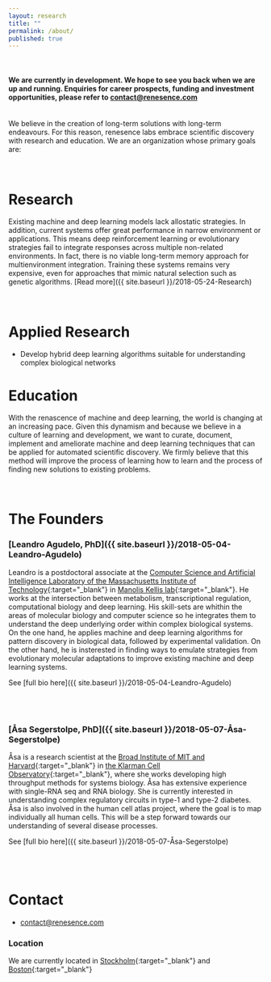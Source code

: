 ```yaml
---
layout: research
title: ""
permalink: /about/
published: true
---
```

<meta name="viewport" content="width=device-width, initial-scale=1.0">
<br />

#### We are currently in development. We hope to see you back when we are up and running. Enquiries for career prospects, funding and investment opportunities, please refer to [contact@renesence.com](mailto:email@domain.com)
<br />
We believe in the creation of long-term solutions with long-term endeavours. For this reason, renesence labs embrace scientific discovery with research and education. We are an organization whose primary goals are:
<br>
  <br>
  <br>

# Research

Existing machine and deep learning models lack allostatic strategies. In addition, current systems offer great performance in narrow environment or applications. This means deep reinforcement learning or evolutionary strategies fail to integrate responses across multiple non-related environments. In fact, there is no viable long-term memory approach for multienvironment integration. Training these systems remains very expensive, even for approaches that mimic natural selection such as genetic algorithms. 
[Read more]({{ site.baseurl }}/2018-05-24-Research)
<br>
  <br>
  <br>

# Applied Research

- Develop hybrid deep learning algorithms suitable for understanding complex biological networks 

# Education

With the renascence of machine and deep learning, the world is changing at an increasing pace. Given this dynamism and because we believe in a culture of learning and development, we want to curate, document, implement and ameliorate machine and deep learning techniques that can be applied for automated scientific discovery. We firmly believe that this method will improve the process of learning how to learn and the process of finding new solutions to existing problems.
<br>
  <br>
  <br>

# The Founders
### [Leandro Agudelo, PhD]({{ site.baseurl }}/2018-05-04-Leandro-Agudelo)
Leandro is a postdoctoral associate at the [Computer Science and Artificial Intelligence Laboratory of the Massachusetts Institute of Technology](https://www.csail.mit.edu/){:target="_blank"} in [Manolis Kellis lab](http://compbio.mit.edu/compbio.html){:target="_blank"}. He works at the intersection between metabolism, transcriptional regulation, computational biology and deep learning. His skill-sets are whithin the areas of molecular biology and computer science so he integrates them to understand the deep underlying order within complex biological systems. On the one hand, he applies machine and deep learning algorithms for pattern discovery in biological data, followed by experimental validation. On the other hand, he is insterested in finding ways to emulate strategies from evolutionary molecular adaptations to improve existing machine and deep learning systems.  


See [full bio here]({{ site.baseurl }}/2018-05-04-Leandro-Agudelo)		
<br>
  <br>
  <br>

### [Åsa Segerstolpe, PhD]({{ site.baseurl }}/2018-05-07-Åsa-Segerstolpe)
Åsa is a research scientist at the [Broad Institute of MIT and Harvard](https://www.broadinstitute.org/){:target="_blank"} in [the Klarman Cell Observatory](https://www.broadinstitute.org/klarman-cell-observatory){:target="_blank"}, where she works developing high throughput methods for systems biology. Åsa has extensive experience with single-RNA seq and RNA biology. She is currently interested in understanding complex regulatory circuits in type-1 and type-2 diabetes. Åsa is also involved in the human cell atlas project, where the goal is to map individually all human cells. This will be a step forward towards our understanding of several disease processes. 

See [full bio here]({{ site.baseurl }}/2018-05-07-Åsa-Segerstolpe)	
<br>
  <br>
  <br>

# Contact

- [contact@renesence.com](mailto:email@domain.com)


### Location 
We are currently located in [Stockholm](https://goo.gl/maps/3wWs6dNhyyj){:target="_blank"} and [Boston](https://goo.gl/maps/C9Ra8WjCXdx){:target="_blank"}

<br />


